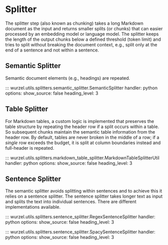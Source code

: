 # Splitter

The splitter step (also known as chunking) takes a long Markdown document as the input and returns smaller splits (or chunks) that can easier processed by an embedding model or language model.
The splitter keeps the length of the output chunks below a defined threshold (token limit) and tries to split without breaking the document context, e.g., split only at the end of a sentence and not within a sentence.

## Semantic Splitter

Semantic document elements (e.g., headings) are repeated.

::: wurzel.utils.splitters.semantic_splitter.SemanticSplitter
    handler: python
    options:
      show_source: false
      heading_level: 3

## Table Splitter

For Markdown tables, a custom logic is implemented that preserves the table structure by repeating the header row if a split occurs within a table. So subsequent chunks maintain the semantic table information from the header row.
By default, tables are never broken in the middle of a row; if a *single* row exceeds the budget, it is split at column boundaries instead and full-header is repeated.

::: wurzel.utils.splitters.markdown_table_splitter.MarkdownTableSplitterUtil
    handler: python
    options:
      show_source: false
      heading_level: 3

## Sentence Splitter

The semantic splitter avoids splitting within sentences and to achieve this it relies on a sentence splitter. The sentence splitter takes longer text as input and splits the text into individual sentences. There are different implementations available.

::: wurzel.utils.splitters.sentence_splitter.RegexSentenceSplitter
    handler: python
    options:
      show_source: false
      heading_level: 3

::: wurzel.utils.splitters.sentence_splitter.SpacySentenceSplitter
    handler: python
    options:
      show_source: false
      heading_level: 3
